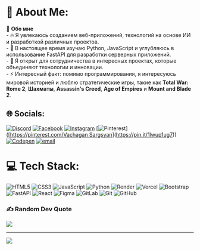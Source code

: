 # 💫 About Me:
🚀 **Обо мне**<br>- 🔥 Я увлекаюсь созданием веб-приложений, технологий на основе ИИ и разработкой различных проектов.<br>- 🌱 В настоящее время изучаю Python, JavaScript и углубляюсь в использование FastAPI для разработки серверных приложений.<br>- 💞️ Я открыт для сотрудничества в интересных проектах, которые объединяют технологии и инновации.<br>- ⚡ Интересный факт: помимо программирования, я интересуюсь мировой историей и люблю стратегические игры, такие как **Total War: Rome 2**, **Шахматы**, **Assassin's Creed**, **Age of Empires** и **Mount and Blade 2**.<br>


## 🌐 Socials:
[![Discord](https://img.shields.io/badge/Discord-%237289DA.svg?logo=discord&logoColor=white)](https://discord.gg/vache3641) [![Facebook](https://img.shields.io/badge/Facebook-%231877F2.svg?logo=Facebook&logoColor=white)](https://www.facebook.com/profile.php?id=61572173837827 ) [![Instagram](https://img.shields.io/badge/Instagram-%23E4405F.svg?logo=Instagram&logoColor=white)](https://instagram.com/vach_web_developer) [![Pinterest](https://img.shields.io/badge/Pinterest-%23E60023.svg?logo=Pinterest&logoColor=white)]([[https://pinterest.com/Vachagan Sargsyan](https://pin.it/21fLhYC2z)](https://pin.it/1lwup1ug7)) [![Codepen](https://img.shields.io/badge/Codepen-000000?logo=codepen&logoColor=white)](https://codepen.io/VachaganProgram) [![email](https://img.shields.io/badge/Email-D14836?logo=gmail&logoColor=white)](mailto:vacheweb2004@gmail.com) 

# 💻 Tech Stack:
![HTML5](https://img.shields.io/badge/html5-%23E34F26.svg?style=for-the-badge&logo=html5&logoColor=white) ![CSS3](https://img.shields.io/badge/css3-%231572B6.svg?style=for-the-badge&logo=css3&logoColor=white) ![JavaScript](https://img.shields.io/badge/javascript-%23323330.svg?style=for-the-badge&logo=javascript&logoColor=%23F7DF1E) ![Python](https://img.shields.io/badge/python-3670A0?style=for-the-badge&logo=python&logoColor=ffdd54) ![Render](https://img.shields.io/badge/Render-%46E3B7.svg?style=for-the-badge&logo=render&logoColor=white) ![Vercel](https://img.shields.io/badge/vercel-%23000000.svg?style=for-the-badge&logo=vercel&logoColor=white) ![Bootstrap](https://img.shields.io/badge/bootstrap-%238511FA.svg?style=for-the-badge&logo=bootstrap&logoColor=white) ![FastAPI](https://img.shields.io/badge/FastAPI-005571?style=for-the-badge&logo=fastapi) ![React](https://img.shields.io/badge/react-%2320232a.svg?style=for-the-badge&logo=react&logoColor=%2361DAFB)  ![Figma](https://img.shields.io/badge/figma-%23F24E1E.svg?style=for-the-badge&logo=figma&logoColor=white) ![GitLab](https://img.shields.io/badge/gitlab-%23181717.svg?style=for-the-badge&logo=gitlab&logoColor=white) ![Git](https://img.shields.io/badge/git-%23F05033.svg?style=for-the-badge&logo=git&logoColor=white) ![GitHub](https://img.shields.io/badge/github-%23121011.svg?style=for-the-badge&logo=github&logoColor=white)

### ✍️ Random Dev Quote
![](https://quotes-github-readme.vercel.app/api?type=horizontal&theme=radical)


---
[![](https://visitcount.itsvg.in/api?id=VachaganProgram&icon=6&color=8)](https://visitcount.itsvg.in)

<!-- Proudly created with GPRM ( https://gprm.itsvg.in ) -->
